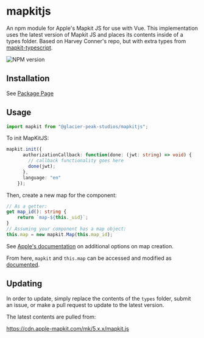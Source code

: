 # mapkitjs

An npm module for Apple's Mapkit JS for use with Vue. This implementation uses the latest version of Mapkit JS and places its contents inside of a types folder.
Based on Harvey Conner's repo, but with extra types from [mapkit-typescript](https://www.npmjs.com/package/mapkit-typescript).

![NPM version](https://img.shields.io/npm/v/@glacier-peak-studios/mapkitjs)

## Installation

See [Package Page](https://github.com/Glacier-Peak-Studios/mapkitjs/packages)

## Usage

```ts
import mapkit from "@glacier-peak-studios/mapkitjs";
```
To init MapKitJS:
```ts
mapkit.init({
      authorizationCallback: function(done: (jwt: string) => void) {
        // callback functionality goes here
        done(jwt);
      },
      language: "en"
    });
```

Then, create a new map for the component:
```ts
// As a getter:
get map_id(): string {
    return `map-${this._uid}`;
}
// Assuming your component has a map object:
this.map = new mapkit.Map(this.map_id);
```
See [Apple's documentation](https://developer.apple.com/documentation/mapkitjs/mapkit/map/2973920-mapkit_map) on additional options on map creation.

From here, `mapkit` and `this.map` can be accessed and modified as [documented](https://developer.apple.com/documentation/mapkitjs).

## Updating

In order to update, simply replace the contents of the `types` folder, submit an issue, or make a pull request to update to the latest version.

The latest contents are pulled from:

https://cdn.apple-mapkit.com/mk/5.x.x/mapkit.js
